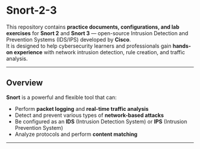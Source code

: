 #  Snort-2-3

This repository contains **practice documents, configurations, and lab exercises** for **Snort 2** and **Snort 3** — open-source Intrusion Detection and Prevention Systems (IDS/IPS) developed by **Cisco**.  
It is designed to help cybersecurity learners and professionals gain **hands-on experience** with network intrusion detection, rule creation, and traffic analysis.

---

##  Overview

**Snort** is a powerful and flexible tool that can:
- Perform **packet logging** and **real-time traffic analysis**
- Detect and prevent various types of **network-based attacks**
- Be configured as an **IDS** (Intrusion Detection System) or **IPS** (Intrusion Prevention System)
- Analyze protocols and perform **content matching**

---

